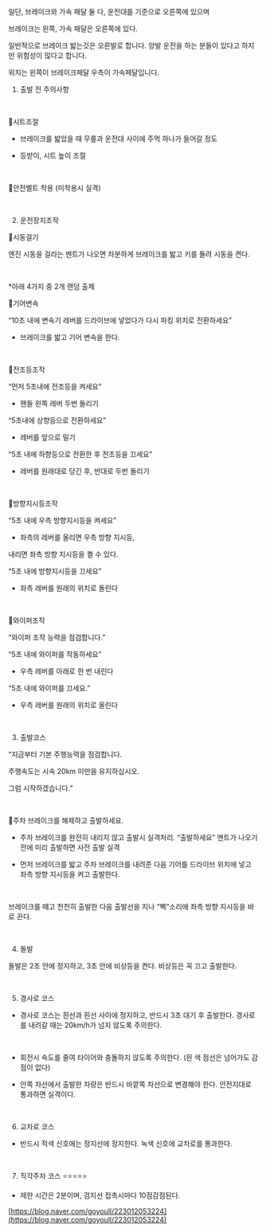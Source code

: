 일단, 브레이크와 가속 패달 둘 다, 운전대를 기준으로 오른쪽에 있으며

브레이크는 왼쪽, 가속 패달은 오른쪽에 있다.

일반적으로 브레이크 밟는것은 오른발로 합니다. 양발 운전을 하는 분들이 있다고 하지만 위험성이 많다고 합니다.

위치는 왼쪽이 브레이크페달 우측이 가속페달입니다.

1. 출발 전 주의사항

​

📌시트조절

- 브레이크를 밟았을 때 무릎과 운전대 사이에 주먹 하나가 들어갈 정도

- 등받이, 시트 높이 조절

​

📌안전벨트 착용 (미착용시 실격)

​

2. 운전장치조작

📌시동걸기

엔진 시동을 걸라는 멘트가 나오면 차분하게 브레이크를 밟고 키를 돌려 시동을 켠다.

​

*아래 4가지 중 2개 랜덤 출제

📌기어변속

“10초 내에 변속기 레버를 드라이브에 넣었다가 다시 파킹 위치로 전환하세요”

- 브레이크를 밟고 기어 변속을 한다.

​

📌전조등조작

“먼저 5초내에 전조등을 켜세요”

- 핸들 왼쪽 레버 두번 돌리기

“5초내에 상향등으로 전환하세요”

- 레버를 앞으로 밀기

“5초 내에 하향등으로 전환한 후 전조등을 끄세요”

- 레버를 원래대로 당긴 후, 반대로 두번 돌리기

​

📌방향지시등조작

“5초 내에 우측 방향지시등을 켜세요”

- 좌측의 레버를 올리면 우측 방향 지시등,

내리면 좌측 방향 지시등을 켤 수 있다.

“5초 내에 방향지시등을 끄세요”

- 좌측 레버를 원래의 위치로 돌린다

​

📌와이퍼조작

“와이퍼 조작 능력을 점검합니다.”

“5초 내에 와이퍼를 작동하세요”

- 우측 레버를 아래로 한 번 내린다

“5초 내에 와이퍼를 끄세요.”

- 우측 레버를 원래의 위치로 올린다

​

3. 출발코스

“지금부터 기본 주행능력을 점검합니다.

주행속도는 시속 20km 미만을 유지하십시오.

그럼 시작하겠습니다.”

​

📌주차 브레이크를 해제하고 출발하세요.

- 주차 브레이크를 완전히 내리지 않고 출발시 실격처리. “출발하세요” 멘트가 나오기 전에 미리 출발하면 사전 출발 실격

- 먼저 브레이크를 밟고 주차 브레이크를 내려준 다음 기어를 드라이브 위치에 넣고 좌측 방향 지시등을 켜고 출발한다.

​

브레이크를 떼고 천천히 출발한 다음 출발선을 지나 “삑”소리에 좌측 방향 지시등을 바로 끈다.

​

4. 돌발

돌발은 2초 안에 정지하고, 3초 안에 비상등을 켠다. 비상등은 꼭 끄고 출발한다.

​

5. 경사로 코스

- 경사로 코스는 흰선과 흰선 사이에 정지하고, 반드시 3초 대기 후 출발한다. 경사로를 내려갈 때는 20km/h가 넘지 않도록 주의한다.

​

- 회전시 속도를 줄여 타이어와 충돌하지 않도록 주의한다. (흰 색 점선은 넘어가도 감점이 없다)

- 안쪽 차선에서 출발한 차량은 반드시 바깥쪽 차선으로 변경해야 한다. 안전지대로 통과하면 실격이다.

​

6. 교차로 코스

- 반드시 적색 신호에는 정지선에 정지한다. 녹색 신호에 교차로를 통과한다.

​

7. 직각주차 코스 ⭐️⭐️⭐️⭐️⭐️

- 제한 시간은 2분이며, 검지선 접촉시마다 10점감점된다.

[https://blog.naver.com/goyoull/223012053224](https://blog.naver.com/goyoull/223012053224)